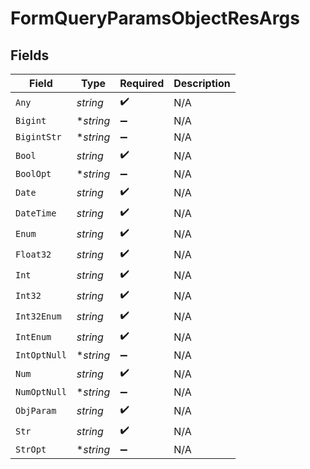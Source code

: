 # FormQueryParamsObjectResArgs


## Fields

| Field              | Type               | Required           | Description        |
| ------------------ | ------------------ | ------------------ | ------------------ |
| `Any`              | *string*           | :heavy_check_mark: | N/A                |
| `Bigint`           | **string*          | :heavy_minus_sign: | N/A                |
| `BigintStr`        | **string*          | :heavy_minus_sign: | N/A                |
| `Bool`             | *string*           | :heavy_check_mark: | N/A                |
| `BoolOpt`          | **string*          | :heavy_minus_sign: | N/A                |
| `Date`             | *string*           | :heavy_check_mark: | N/A                |
| `DateTime`         | *string*           | :heavy_check_mark: | N/A                |
| `Enum`             | *string*           | :heavy_check_mark: | N/A                |
| `Float32`          | *string*           | :heavy_check_mark: | N/A                |
| `Int`              | *string*           | :heavy_check_mark: | N/A                |
| `Int32`            | *string*           | :heavy_check_mark: | N/A                |
| `Int32Enum`        | *string*           | :heavy_check_mark: | N/A                |
| `IntEnum`          | *string*           | :heavy_check_mark: | N/A                |
| `IntOptNull`       | **string*          | :heavy_minus_sign: | N/A                |
| `Num`              | *string*           | :heavy_check_mark: | N/A                |
| `NumOptNull`       | **string*          | :heavy_minus_sign: | N/A                |
| `ObjParam`         | *string*           | :heavy_check_mark: | N/A                |
| `Str`              | *string*           | :heavy_check_mark: | N/A                |
| `StrOpt`           | **string*          | :heavy_minus_sign: | N/A                |